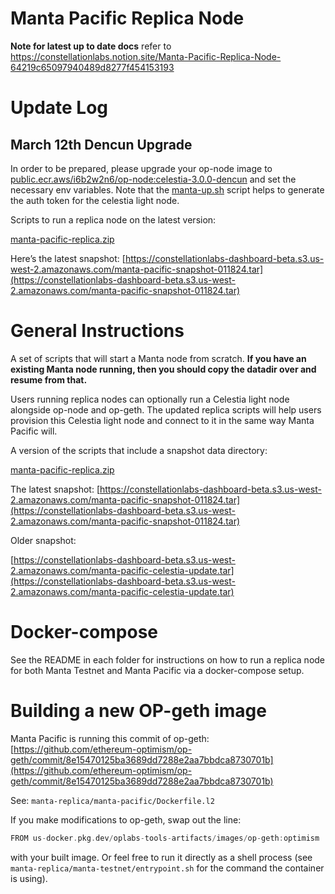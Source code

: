 # Manta Pacific Replica Node

**Note for latest up to date docs** refer to https://constellationlabs.notion.site/Manta-Pacific-Replica-Node-64219c65097940489d8277f454153193

# Update Log

## March 12th Dencun Upgrade

In order to be prepared, please upgrade your op-node image to [public.ecr.aws/i6b2w2n6/op-node:celestia-3.0.0-dencun](http://public.ecr.aws/i6b2w2n6/op-node:celestia-3.0.0) and set the necessary env variables. Note that the [manta-up.sh](http://manta-up.sh) script helps to generate the auth token for the celestia light node.

Scripts to run a replica node on the latest version:

[manta-pacific-replica.zip](../assets/manta-pacific-replica.zip)

Here’s the latest snapshot: [https://constellationlabs-dashboard-beta.s3.us-west-2.amazonaws.com/manta-pacific-snapshot-011824.tar](https://constellationlabs-dashboard-beta.s3.us-west-2.amazonaws.com/manta-pacific-snapshot-011824.tar)

# General Instructions

A set of scripts that will start a Manta node from scratch. **If you have an existing Manta node running, then you should copy the datadir over and resume from that.**

Users running replica nodes can optionally run a Celestia light node alongside op-node and op-geth. The updated replica scripts will help users provision this Celestia light node and connect to it in the same way Manta Pacific will.

A version of the scripts that include a snapshot data directory:

[manta-pacific-replica.zip](../assets/manta-pacific-replica.zip)

The latest snapshot: [https://constellationlabs-dashboard-beta.s3.us-west-2.amazonaws.com/manta-pacific-snapshot-011824.tar](https://constellationlabs-dashboard-beta.s3.us-west-2.amazonaws.com/manta-pacific-snapshot-011824.tar)

Older snapshot:

[https://constellationlabs-dashboard-beta.s3.us-west-2.amazonaws.com/manta-pacific-celestia-update.tar](https://constellationlabs-dashboard-beta.s3.us-west-2.amazonaws.com/manta-pacific-celestia-update.tar)

# Docker-compose

See the README in each folder for instructions on how to run a replica node for both Manta Testnet and Manta Pacific via a docker-compose setup.

# Building a new OP-geth image

Manta Pacific is running this commit of op-geth: [https://github.com/ethereum-optimism/op-geth/commit/8e15470125ba3689dd7288e2aa7bbdca8730701b](https://github.com/ethereum-optimism/op-geth/commit/8e15470125ba3689dd7288e2aa7bbdca8730701b)

See: `manta-replica/manta-pacific/Dockerfile.l2`

If you make modifications to op-geth, swap out the line:

```go
FROM us-docker.pkg.dev/oplabs-tools-artifacts/images/op-geth:optimism
```

with your built image. Or feel free to run it directly as a shell process (see `manta-replica/manta-testnet/entrypoint.sh` for the command the container is using).
